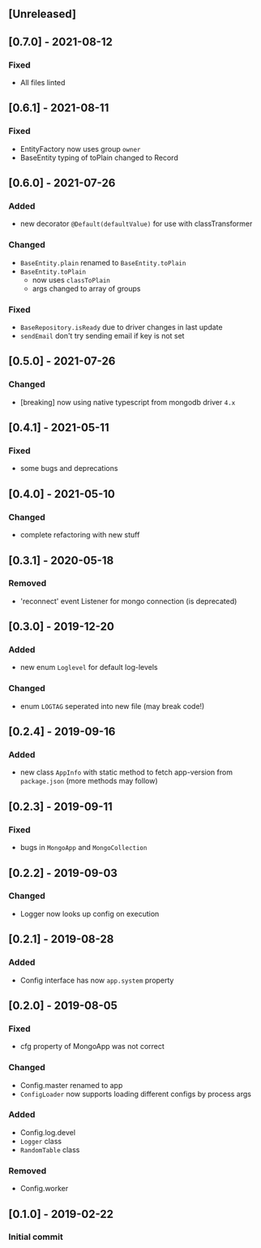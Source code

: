 ## [Unreleased]

## [0.7.0] - 2021-08-12
### Fixed
- All files linted

## [0.6.1] - 2021-08-11
### Fixed
- EntityFactory now uses group `owner`
- BaseEntity typing of toPlain changed to Record

## [0.6.0] - 2021-07-26
### Added
- new decorator `@Default(defaultValue)` for use with classTransformer
### Changed
- `BaseEntity.plain` renamed to `BaseEntity.toPlain`
- `BaseEntity.toPlain` 
  - now uses `classToPlain`
  - args changed to array of groups
### Fixed
- `BaseRepository.isReady` due to driver changes in last update
- `sendEmail` don't try sending email if key is not set

## [0.5.0] - 2021-07-26
### Changed
- [breaking] now using native typescript from mongodb driver `4.x`

## [0.4.1] - 2021-05-11
### Fixed
- some bugs and deprecations

## [0.4.0] - 2021-05-10
### Changed
- complete refactoring with new stuff

## [0.3.1] - 2020-05-18
### Removed
- 'reconnect' event Listener for mongo connection (is deprecated)

## [0.3.0] - 2019-12-20
### Added
- new enum `Loglevel` for default log-levels
### Changed
- enum `LOGTAG` seperated into new file (may break code!)

## [0.2.4] - 2019-09-16
### Added
- new class `AppInfo` with static method to fetch app-version from `package.json` (more methods may follow)

## [0.2.3] - 2019-09-11
### Fixed
- bugs in `MongoApp` and `MongoCollection`

## [0.2.2] - 2019-09-03
### Changed
- Logger now looks up config on execution

## [0.2.1] - 2019-08-28
### Added
- Config interface has now `app.system` property

## [0.2.0] - 2019-08-05
### Fixed
- cfg property of MongoApp was not correct
### Changed
- Config.master renamed to app
- `ConfigLoader` now supports loading different configs by process args
### Added
- Config.log.devel
- `Logger` class
- `RandomTable` class
### Removed
- Config.worker

## [0.1.0] - 2019-02-22
### Initial commit
